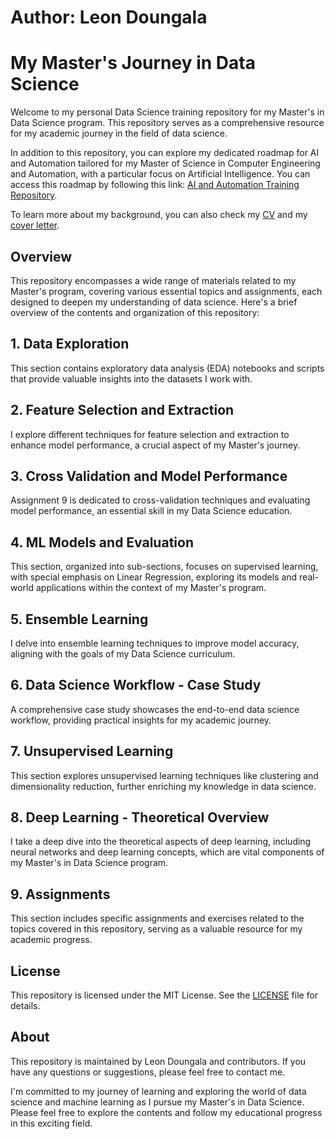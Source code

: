 # Author: Leon Doungala
# My Master's Journey in Data Science

Welcome to my personal Data Science training repository for my Master's in Data Science program. This repository serves as a comprehensive resource for my academic journey in the field of data science.

In addition to this repository, you can explore my dedicated roadmap for AI and Automation tailored for my Master of Science in Computer Engineering and Automation, with a particular focus on Artificial Intelligence. You can access this roadmap by following this link: [AI and Automation Training Repository](https://github.com/LeonDoungala22/AI-and-Automation-Training).

To learn more about my background, you can also check my [CV](https://github.com/LeonDoungala22/my-cv-and-cover-letter) and my [cover letter](https://github.com/LeonDoungala22/my-cv-and-cover-letter).

## Overview

This repository encompasses a wide range of materials related to my Master's program, covering various essential topics and assignments, each designed to deepen my understanding of data science. Here's a brief overview of the contents and organization of this repository:

## 1. Data Exploration

This section contains exploratory data analysis (EDA) notebooks and scripts that provide valuable insights into the datasets I work with.

## 2. Feature Selection and Extraction

I explore different techniques for feature selection and extraction to enhance model performance, a crucial aspect of my Master's journey.

## 3. Cross Validation and Model Performance

Assignment 9 is dedicated to cross-validation techniques and evaluating model performance, an essential skill in my Data Science education.

## 4. ML Models and Evaluation

This section, organized into sub-sections, focuses on supervised learning, with special emphasis on Linear Regression, exploring its models and real-world applications within the context of my Master's program.

## 5. Ensemble Learning

I delve into ensemble learning techniques to improve model accuracy, aligning with the goals of my Data Science curriculum.

## 6. Data Science Workflow - Case Study

A comprehensive case study showcases the end-to-end data science workflow, providing practical insights for my academic journey.

## 7. Unsupervised Learning

This section explores unsupervised learning techniques like clustering and dimensionality reduction, further enriching my knowledge in data science.

## 8. Deep Learning - Theoretical Overview

I take a deep dive into the theoretical aspects of deep learning, including neural networks and deep learning concepts, which are vital components of my Master's in Data Science program.

## 9. Assignments

This section includes specific assignments and exercises related to the topics covered in this repository, serving as a valuable resource for my academic progress.

## License

This repository is licensed under the MIT License. See the [LICENSE](LICENSE) file for details.

## About

This repository is maintained by Leon Doungala and contributors. If you have any questions or suggestions, please feel free to contact me.

I'm committed to my journey of learning and exploring the world of data science and machine learning as I pursue my Master's in Data Science. Please feel free to explore the contents and follow my educational progress in this exciting field.
